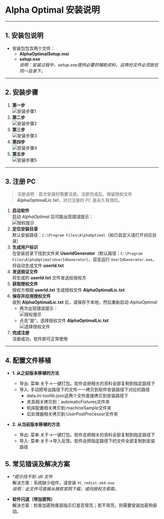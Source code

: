 # Alpha Optimal 安装说明

---

## 1. 安装包说明

- 安装包包含两个文件：
  - **AlphaOptimalSetup.msi**
  - **setup.exe**  
    *说明：安装过程中，setup.exe提供必要的辅助资料，这两份文件必须放在同一目录下。*

---

## 2. 安装步骤

   1. **第一步**  
      ![安装步骤1](../../image/InstallGuide/step1.png)
   2. **第二步**  
      ![安装步骤2](../../image/InstallGuide/step2.png)
   3. **第三步**  
      ![安装步骤3](../../image/InstallGuide/step3.png)
   4. **第四步**  
      ![安装步骤4](../../image/InstallGuide/step4.png)
   5. **第五步**  
      ![安装步骤5](../../image/InstallGuide/step5.png)

---

## 3. 注册 PC

> 注册说明：首次安装时需要注册。注册完成后，保留授权文件 **AlphaOptimalLic.txt**，对已注册的 PC 是永久有效的。


   1. **启动软件**  
      启动 *AlphaOptimal* 后可能出现错误提示：  
      ![授权提示](../../image/InstallGuide/未注册错误.png)
   2. **定位安装目录**  
      默认安装路径：`C:\Program Files\AlphaOptimal`（如已自定义请打开对应目录）
   3. **生成用户标识**  
      在安装目录下找到文件夹 **UserIdGenerator**（默认路径：`C:\Program Files\AlphaOptimal\UserIdGenerator`），双击运行 `UserIdGenerator.exe`，将自动生成文件 **userId.txt**
   4. **发送验证文件**  
      将生成的 **userId.txt** 文件发送给授权方
   5. **获取授权文件**  
      授权方根据 **userId.txt** 生成授权文件 **AlphaOptimalLic.txt**
   6. **保存并应用授权文件**  
      收到 **AlphaOptimalLic.txt** 后，请保存于本地，然后重新启动 *AlphaOptimal*  
      - 再次出现错误提示：  
        ![授权提示](../../image/InstallGuide/未注册错误.png)
      - 点击“是”，选择授权文件 **AlphaOptimalLic.txt**  
        ![选择授权文件](../../image/InstallGuide/选择授权文件.png)
   7. **完成注册**  
      注册成功，软件即可正常使用

---

## 4. 配置文件移植
   - **1. 从之前版本移植的方法**   
     - 导出: 菜单:关于->一键打包。软件会把相关的资料全部复制到指定路径下
     - 导入: 手动把导出路径下的文件一一拷贝到软件安装路径下对应的路径
         - data.ini toollib.json这两个文件直接拷贝到安装路径下
         - 夹具相关拷贝到：automaticFixtures文件夹
         - 机床配置相关拷贝到:machineSample文件夹
         - 后处理器相关拷贝到:UserPostProcessor文件夹

   - **2. 从当前版本移植的方法**   
       - 导出: 菜单:关于->一键打包。软件会把相关的资料全部复制到指定路径下
       - 导入: 菜单:关于->导入反馈。软件会把指定路径下的文件全部复制到安装路径

## 5. 常见错误及解决方案


- **提示找不到 *.dll 文件**  
  解决方案：系统缺少组件，请安装 `VC_redist.x64.exe`  
  *说明：此文件可直接从微软官网下载，或向授权方索取。*
  

- **软件闪退（带加密狗）**  
  解决方案：检查加密狗尾部指示灯是否常亮；若不常亮，则需要安装加密狗驱动。

